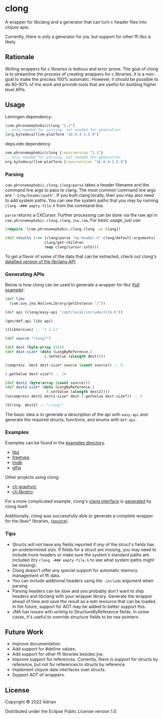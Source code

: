 # clong

A wrapper for libclang and a generator that can turn c header files into clojure apis.

Currently, there is only a generator for jna, but support for other ffi libs is likely.

## Rationale

Writing wrappers for c libraries is tedious and error prone. The goal of clong is to streamline the process of creating wrappers for c libraries. It is a non-goal to make the process 100% automatic. However, it should be possible to do 80-90% of the work and provide tools that are useful for building higher level APIs.

## Usage

Leiningen dependency:

```clojure
[com.phronemophobic/clong "1.1"]
;; only needed for parsing. not needed for generation
[org.bytedeco/llvm-platform "16.0.4-1.5.9"]
```

deps.edn dependency:

```clojure
com.phronemophobic/clong {:mvn/version "1.1"}
;; only needed for parsing. not needed for generation
org.bytedeco/llvm-platform {:mvn/version "16.0.4-1.5.9"}
```

### Parsing

`com.phronemophobic.clong.clang/parse` takes a header filename and the command line args to pass to clang. The most common command line args are `"-I/my/header/path"`. If you built clang locally, then you may also need to add system paths. You can see the system paths that you may by running `clang -### empty-file.h` from the command line.

`parse` returns a CXCursor. Further processing can be done via the raw api in `com.phronemophobic.clong.clang.jna.raw`. For basic usage, just use:
```clojure
(require '[com.phronemophobic.clong.clang :as clang])

(def results (->> (clang/parse "my-header.h" clang/default-arguments)
                  clang/get-children
                  (map clang/cursor-info)))
```

To get a flavor of some of the data that can be extracted, check out clong's [datafied version of the libclang API](https://github.com/phronmophobic/clong/blob/18c61d4a20a6d03e47ec49ef65b72c8baf465c39/resources/com/phronemophobic/clong/clang/api.edn).

### Generating APIs

Below is how clong can be used to generate a wrapper for libz ([full example](https://github.com/phronmophobic/clong/tree/master/examples/libz)):

```clojure
(def libz
  (com.sun.jna.NativeLibrary/getInstance "z"))

(def api (clong/easy-api "/opt/local/include/zlib.h"))

(gen/def-api libz api)

(zlibVersion) ;; "1.2.11"

(def source "clong!")

(def dest (byte-array 255))
(def dest-size* (doto (LongByReference.)
                  (.setValue (alength dest))))

(compress  dest dest-size* source (count source)) ;; 0

(.getValue dest-size*) ;; 14

(def dest2 (byte-array (count source)))
(def dest2-size* (doto (LongByReference.)
                   (.setValue (alength dest2))))
(uncompress dest2 dest2-size* dest (.getValue dest-size*)) ;; 0

(String. dest2) ;; "clong!"
```

The basic idea is to generate a description of the api with `easy-api` and generate the required structs, functions, and enums with `def-api`.

### Examples

Examples can be found in the [examples directory](https://github.com/phronmophobic/clong/tree/main/examples).

- [libz](https://github.com/phronmophobic/clong/tree/main/examples/libz)
- [freetype](https://github.com/phronmophobic/clong/tree/main/examples/freetype)
- [lmdb](https://github.com/phronmophobic/clong/tree/main/examples/lmdb)
- [glfw](https://github.com/phronmophobic/clj-glfw)

Other projects using clong:
- [clj-graphviz](https://github.com/phronmophobic/clj-graphviz)
- [clj-libretro](https://github.com/phronmophobic/clj-libretro)

For a more complicated example, clong's [clang interface](https://github.com/phronmophobic/clong/blob/main/src/com/phronemophobic/clong/clang/jna/raw.clj) is [generated](https://github.com/phronmophobic/clong/blob/main/src/com/phronemophobic/clong/clang.clj#L546) by clong itself.

Additionally, clong was successfully able to generate a complete wrapper for the libav* libraries, ([source](https://github.com/phronmophobic/clj-media/blob/main/src/com/phronemophobic/clj_media/audio.clj#L138)).

### Tips

- Structs will not have any fields reported if _any_ of the struct's fields has an undetermined size. If fields for a struct are missing, you may need to include more headers or make sure the system's standard paths are included (try `clang -### empty-file.h` to see what system paths might be missing).
- Clong doesn't offer any special support for automatic memory management of ffi data.
- You can include additional headers using the `-include` argument when parsing
- Parsing headers can be slow and you probably don't want to ship headers and libclang with your wrapper library. Generate the wrapper ahead of time and save the result as a edn resource that can be loaded. In the future, support for AOT may be added to better support this.
- JNA has issues with writing to StructureByReference fields. In some cases, it's useful to override structure fields to be raw pointers.

## Future Work

- Improve documentation.
- Add support for #define values.
- Add support for other ffi libraries besides jna.
- Improve support for references. Currently, there is support for structs by reference, but not for references to structs by reference.
- Implement clojure data interfaces over structs.
- Support AOT of wrappers.
## License

Copyright © 2022 Adrian

Distributed under the Eclipse Public License version 1.0.
